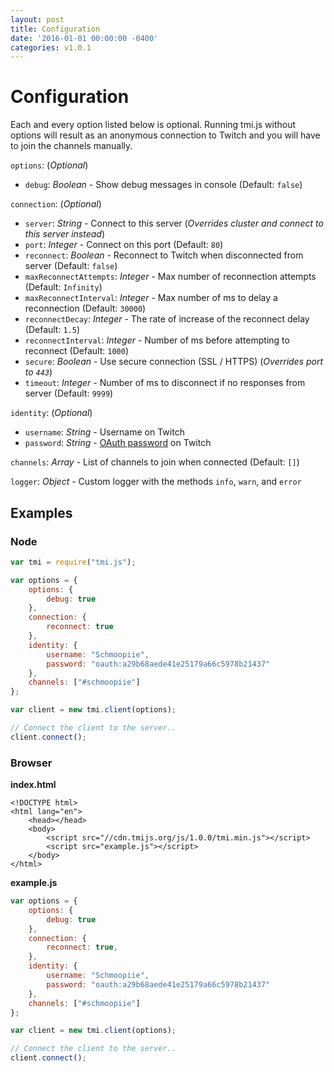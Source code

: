 ```yaml
---
layout: post
title: Configuration
date: '2016-01-01 00:00:00 -0400'
categories: v1.0.1
---
```


# Configuration

Each and every option listed below is optional. Running tmi.js without options will result as an anonymous connection to Twitch and you will have to join the channels manually.

`options`: \(_Optional_\)

* `debug`: _Boolean_ - Show debug messages in console \(Default: `false`\)

`connection`: \(_Optional_\)

* `server`: _String_ - Connect to this server \(_Overrides cluster and connect to this server instead_\)
* `port`: _Integer_ - Connect on this port \(Default: `80`\)
* `reconnect`: _Boolean_ - Reconnect to Twitch when disconnected from server \(Default: `false`\)
* `maxReconnectAttempts`: _Integer_ - Max number of reconnection attempts \(Default: `Infinity`\)
* `maxReconnectInterval`: _Integer_ - Max number of ms to delay a reconnection \(Default: `30000`\)
* `reconnectDecay`: _Integer_ - The rate of increase of the reconnect delay \(Default: `1.5`\)
* `reconnectInterval`: _Integer_ - Number of ms before attempting to reconnect \(Default: `1000`\)
* `secure`: _Boolean_ - Use secure connection \(SSL / HTTPS\) \(_Overrides port to `443`_\)
* `timeout`: _Integer_ - Number of ms to disconnect if no responses from server \(Default: `9999`\)

`identity`: \(_Optional_\)

* `username`: _String_ - Username on Twitch
* `password`: _String_ - [OAuth password](http://twitchapps.com/tmi/) on Twitch

`channels`: _Array_ - List of channels to join when connected \(Default: `[]`\)

`logger`: _Object_ - Custom logger with the methods `info`, `warn`, and `error`

## Examples

### Node

```javascript
var tmi = require("tmi.js");

var options = {
    options: {
        debug: true
    },
    connection: {
        reconnect: true
    },
    identity: {
        username: "Schmoopiie",
        password: "oauth:a29b68aede41e25179a66c5978b21437"
    },
    channels: ["#schmoopiie"]
};

var client = new tmi.client(options);

// Connect the client to the server..
client.connect();
```

### Browser

**index.html**

```markup
<!DOCTYPE html>
<html lang="en">
    <head></head>
    <body>
        <script src="//cdn.tmijs.org/js/1.0.0/tmi.min.js"></script>
        <script src="example.js"></script>
    </body>
</html>
```

**example.js**

```javascript
var options = {
    options: {
        debug: true
    },
    connection: {
        reconnect: true,
    },
    identity: {
        username: "Schmoopiie",
        password: "oauth:a29b68aede41e25179a66c5978b21437"
    },
    channels: ["#schmoopiie"]
};

var client = new tmi.client(options);

// Connect the client to the server..
client.connect();
```

